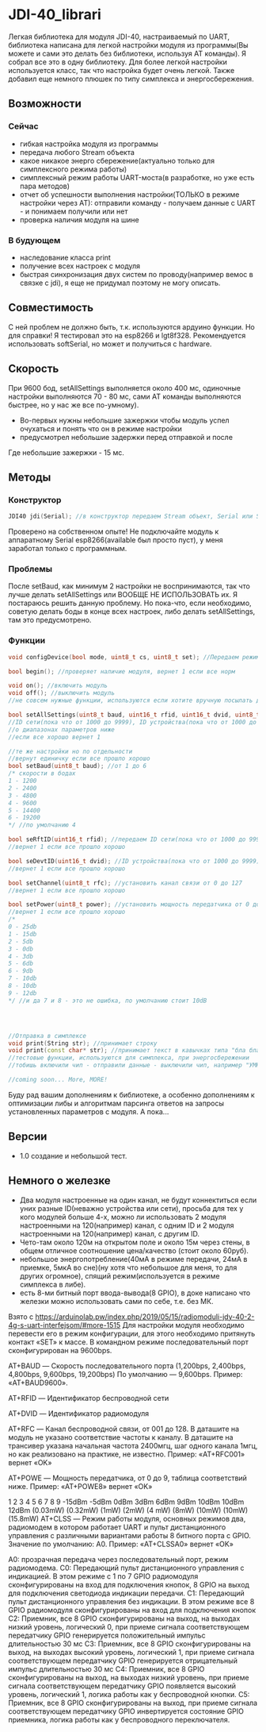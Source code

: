 # JDI-40_librari
Легкая библиотека для модуля JDI-40, настраиваемый по UART, библиотека написана для легкой настройки модуля из программы(Вы можете и сами это делать без библиотеки, используя AT команды).
Я собрал все это в одну библиотеку. Для более легкой настройки используется класс, так что настройка будет очень легкой. Также добавил еще немного плюшек по типу симплекса и энергосбережения.
## Возможности
### Сейчас
- гибкая настройка модуля из программы
- передача любого Stream объекта
- какое никакое энерго сбережение(актуально только для симплексного режима работы)
- симплексный режим работы UART-моста(в разработке, но уже есть пара методов)
- отчет об успешности выполнения настройки(ТОЛЬКО в режиме настройки через АТ): отправили команду - получаем данные с UART - и понимаем получили или нет
- проверка наличия модуля на шине
### В будующем
- наследование класса print
- получение всех настроек с модуля
- быстрая синхронизация двух систем по проводу(например вемос в связке с jdi), я еще не придумал поэтому не могу описать.
## Совместимость
С ней проблем не должно быть, т.к. используются ардуино функции.
Но для справки! Я тестировал это на esp8266 и lgt8f328. Рекомендуется использовать softSerial, но может и получиться с hardware.
## Скорость
При 9600 бод, setAllSettings выполняется около 400 мс, одиночные настройки выполняются 70 - 80 мс, сами AT команды выполняются быстрее, но у нас же все по-умному).
- Во-первых нужны небольшие зажержки чтобы модуль успел очухаться и понять что он в режиме настройки
- предусмотрел небольшие задержки перед отправкой и после

Где небольшие зажержки - 15 мс.
## Методы
### Конструктор
```cpp
JDI40 jdi(Serial); //в конструктор передаем Stream объект, Serial или SoftSerial, рекомендую softSerial, но может и заработать и без него.
```
Проверено на собственном опыте! Не подключайте модуль к аппаратному Serial esp8266(available был просто пуст), у меня заработал только с программным.
### Проблемы
После setBaud, как минимум 2 настройки не воспринимаются, так что лучше делать setAllSettings или ВООБЩЕ НЕ ИСПОЛЬЗОВАТЬ их. Я постараюсь решить данную проблему. Но пока-что, если необходимо, советую делать боды в конце всех настроек, либо делать setAllSettings, там это предусмотрено.
### Функции
```cpp
void configDevice(bool mode, uint8_t cs, uint8_t set); //Передаем режим(о нем ниже), передаем пин на который цепляем cs, передаем пин на который цепляем set

bool begin(); //проверяет наличие модуля, вернет 1 если все норм

void on(); //включить модуль
void off(); //выключить модуль
//не совсем нужные функции, используются если хотите вручную посылать данные в порт(для передачи) для симплекса, при этом сохранив низкое потребление, о нем ниже 

bool setAllSettings(uint8_t baud, uint16_t rfid, uint16_t dvid, uint8_t rfc, uint8_t power); //передать все настройки модуля: скорость порта,
//ID сети(пока что от 1000 до 9999), ID устройства(пока что от 1000 до 9999), канал связи, и мощность передатчика.
//о диапазонах параметров ниже
//если все хорошо вернет 1

//те же настройки но по отдельности
//вернут единичку если все прошло хорошо
bool setBaud(uint8_t baud); //от 1 до 6
/* скорости в бодах
1 - 1200
2 - 2400
3 - 4800
4 - 9600
5 - 14400
6 - 19200
*/ //по умолчанию 4

bool seRftID(uint16_t rfid); //передаем ID сети(пока что от 1000 до 9999). на деле можно передать 16-ти битные числа
//вернет 1 если все прошло хорошо

bool seDevtID(uint16_t dvid); //ID устройства(пока что от 1000 до 9999). на деле можно передать 16-ти битные числа
//вернет 1 если все прошло хорошо

bool setChannel(uint8_t rfc); //установить канал связи от 0 до 127
//вернет 1 если все прошло хорошо

bool setPower(uint8_t power); //установить мощность передатчика от 0 до 9
//вернет 1 если все прошло хорошо
/*
0 - 25db
1 - 15db
2 - 5db
3 - 0db
4 - 3db
5 - 6db
6 - 9db
7 - 10db
8 - 10db
9 - 12db
*/ //и да 7 и 8 - это не ошибка, по умолчанию стоит 10dB




//Отправка в симплексе
void print(String str); //принимает строку
void print(const char* str); //принимает текст в кавычках типа "бла бла бла"
//тестовые функции, используются для симплекса, при энергосбережении
//тобишь включили чип - отправили данные - выключили чип, например "УМНЫЙ ПУЛЬТ С АРДУИНО"

//coming soon... More, MORE!
```
Буду рад вашим дополнениям к библиотеке, а особенно дополнениям к оптимизации либы и алгоритмам парсинга ответов на запросы установленных параметров с модуля.
А пока...
## Версии
- 1.0 создание и небольшой тест.
## Немного о железке
- Два модуля настроенные на один канал, не будут коннектиться если уних разные ID(неважно устройства или сети), просьба для тех у кого модулей больше 4-х, можно ли использовать 2 модуля настроенными на 120(например) канал, с одним ID и 2 модуля настроенными на 120(например) канал, с другим ID.
- Чето-там около 120м на открытом поле и около 15м через стены, в общем отличное соотношение цена/качество (стоит около 60руб).
- небольшое энергопотребление(40мА в режиме передачи, 24мА в приемке, 5мкА во сне)(ну хотя что небольшое для меня, то для других огромное), спящий режим(используется в режиме симплекса в либе).
- есть 8-ми битный порт ввода-вывода(8 GPIO), в доке написано что железки можно использовать сами по себе, т.е. без МК.

Взято с https://arduinolab.pw/index.php/2019/05/15/radiomoduli-jdy-40-2-4g-s-uart-interfejsom/#more-1515
Для настройки модуля необходимо перевести его в режим конфигурации, для этого необходимо притянуть контакт «SET» к массе. В командном режиме последовательный порт сконфигурирован на 9600bps.

AT+BAUD — Скорость последовательного порта (1,200bps, 2,400bps, 4,800bps, 9,600bps, 19,200bps) По умолчанию — 9,600bps. Пример: «AT+BAUD9600».

AT+RFID — Идентификатор беспроводной сети

AT+DVID — Идентификатор радиомодуля

AT+RFC — Канал беспроводной связи, от 001 до 128. В даташите на модуль не указано соответствие частоты к каналу. В даташите на трансивер указана начальная частота 2400мгц, шаг одного канала 1мгц, но как реализовано на практике, не известно. Пример: «AT+RFC001» вернет «OK»

AT+POWE — Мощность передатчика, от 0 до 9, таблица соответствий ниже. Пример: «AT+POWE8» вернет «OK»

1      	  2	         3	     4	   5	   6	    7	      8	       9
-15dBm    -5dBm	    0dBm	 3dBm	 6dBm	 9dBm   10dBm 	10dBm	   12dBm
(0.03mW)	(0.32mW)	(1mW)	(2mW)	(4 mW) (8mW)	(10mW)	(10mW)	(15.8mW)
AT+CLSS — Режим работы модуля, основных режимов два, радиомодем в котором работает UART и пульт дистанционного управления с различными вариантами работы 8 битного порта с GPIO. Значение по умолчанию: A0. Пример: «AT+CLSSA0» вернет «OK»

A0: прозрачная передача через последовательный порт, режим радиомодема.
C0: Передающий пульт дистанционного управления с индикацией. В этом режиме с 1 по 7 GPIO радиомодуля сконфигурированы на вход для подключения кнопок, 8 GPIO на выход для подключения светодиода индикации передачи.
C1: Передающий пульт дистанционного управления без индикации. В этом режиме все 8 GPIO радиомодуля сконфигурированы на вход для подключения кнопок
C2: Приемник, все 8 GPIO сконфигурированы на выход, на выходах низкий уровень, логический 0, при приеме сигнала соответствующем передатчику GPIO генерируется положительный импульс длительностью 30 мс
C3: Приемник, все 8 GPIO сконфигурированы на выход, на выходах высокий уровень, логический 1, при приеме сигнала соответствующем передатчику GPIO генерируется отрицательный импульс длительностью 30 мс
C4: Приемник, все 8 GPIO сконфигурированы на выход, на выходах низкий уровень, при приеме сигнала соответствующем передатчику GPIO появляется высокий уровень, логический 1, логика работы как у беспроводной кнопки.
C5: Приемник, все 8 GPIO сконфигурированы на выход, при приеме сигнала соответствующем передатчику GPIO инвертируется состояние GPIO приемника, логика работы как у беспроводного переключателя.






